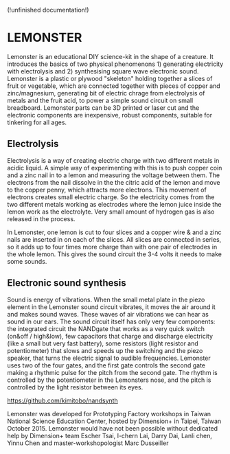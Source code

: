 (!unfinished documentation!)

# LEMONSTER

Lemonster is an educational DIY science-kit in the shape of a creature. It introduces the basics of two physical phenomenons 1) generating electricity with electrolysis and 2) synthesising square wave electronic sound. Lemonster is a plastic or plywood "skeleton" holding together a slices of fruit or vegetable, which are connected together with pieces of copper and zinc/magnesium, generating bit of electric chrage from electrolysis of metals and the fruit acid, to power a simple sound circuit on small breadboard. Lemonster parts can be 3D printed or laser cut and the electronic components are inexpensive, robust components, suitable for tinkering for all ages.

## Electrolysis

Electrolysis is a way of creating electric charge with two different metals in acidic liquid. A simple way of experimenting with this is to push copper coin and a zinc nail in to a lemon and measuring the voltage between them. The electrons from the nail dissolve in the the citric acid of the lemon and move to the copper penny, which attracts more electrons. This movement of electrons creates small electric charge. So the electricity comes from the two different metals working as electrodes where the lemon juice inside the lemon work as the electrolyte. Very small amount of hydrogen gas is also released in the process.

In Lemonster, one lemon is cut to four slices and a copper wire & and a zinc nails are inserted in on each of the slices. All slices are connected in series, so it adds up to four times more charge than with one pair of electrodes in the whole lemon. This gives the sound circuit the 3-4 volts it needs to make some sounds.

## Electronic sound synthesis

Sound is energy of vibrations. When the small metal plate in the piezo element in the Lemonster sound circuit vibrates, it moves the air around it and makes sound waves. These waves of air vibrations we can hear as sound in our ears. The sound circuit itself has only very few components: the integrated circuit the NANDgate that works as a very quick switch (on&off / high&low), few capacitors that charge and discharge electricity (like a small but very fast battery), some resistors (light resistor and potentiometer) that slows and speeds up the switching and the piezo speaker, that turns the electric signal to audible frequencies. Lemonster uses two of the four gates, and the first gate controls the second gate making a rhythmic pulse for the pitch from the second gate. The rhythm is controlled by the potentiometer in the Lemonsters nose, and the pitch is controlled by the light resistor between its eyes.

https://github.com/kimitobo/nandsynth

Lemonster was developed for Prototyping Factory workshops in Taiwan National Science Education Center, hosted by Dimension+ in Taipei, Taiwan October 2015. Lemonster would have not been possible without dedicated help by Dimension+ team
Escher Tsai, I-chern Lai, Darry Dai, Lanli chen, Yinnu Chen and master-workshopologist Marc Dusseiller
